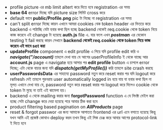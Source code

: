 - profile picture এর mb limit altert করে দিতে হবে registration এর সময়
- **base 64** error দিচ্ছে যদি picture size লিমিট cross করে
- default ভাবে **public/Profile.png** pic টা নিচ্ছে না registration এর সময়
- can't split error দিচ্ছে কারন এখানে আমরা cookies থেক token header এর ভিতরে করে backend এ পাঠাচ্ছি যেটা হবার কথা ছিল হচ্ছে backend থেকেই req.cookie থেকে token নিয়ে কাজ করেবে এই change টা হয়েছে **auth.js** file এ. যার ফলে এখন **_postman_** এর যেকোন testing ই fail করছে কারন সেখানে **backend থেকেই req.cookie থেকে token নিয়ে কাজ করেবে এই ভাবে set করা**
- **updateProfile** component এ edit profile এ গিয়ে যদি profile edit করি ও **_navigate("/account)_** তাহলে দেখা যায় যে আগের userProfileInfo ই থেকে যাচ্ছে আর **account.js** page এ navigate হয়ে আসার পর **edit profile** button এ চাপলে error দিচ্ছে; এটা থেকে বাচার জন্য যদি **_dispatch(getMyProfile())_** করি তাহলে site crash করছে
- **userPasswordsData** এর সাহায্যে password নতুন করে reset করার পর যদি logout করে refresh দেই তাহলে পুরনরায় user automatically logged in হয়ে যায় যা হবার কথা ছিল না মূলত এখানে দেখা যায় যে, password নতুন করে reset করার পর logout করে দিলেও cookie থেকে token টা মুছে না তাই এই ঝামেলা হয়।
- backend এ থেকে mailing করার জন্য **forgotPassword** function এ যে লিংক্টা মেইল করা হচ্ছে সেটা change করে দেয়া হয়েছে পরে আবার ঠিক করা হবে
- product filtering based pagination on **_AllProducts_** page
- reset & forgot passwor এর জন্য আমাকে আপাতত frontend এর url এনে বসাতে হয়েছে কিন্তু যখন আমি এই প্রজেক্ট কোথাও deploy করব তখন কিন্তু এই লিঙ্ক চেঞ্জ করে আবার আগের protocol-link ই দিতে হবে
